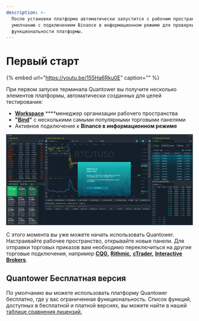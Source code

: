 ```yaml
---
description: >-
  После установки платформа автоматически запустится с рабочим пространством по
  умолчанию с подключением Binance в информационном режиме для проверки
  функциональности платформы.
---
```


# Первый старт

{% embed url="https://youtu.be/155Ha6Rku0E" caption="" %}

При первом запуске терминала Quantower вы получите несколько элементов платформы, автоматически созданных для целей тестирования:

* [**Workspace**](https://help.quantower.com/getting-started/workspaces-binds-groups#workspaces) ****менеджер организации рабочего пространства
* **"**[**Bind**](https://help.quantower.com/getting-started/workspaces-binds-groups#binds)**"** с несколькими самыми популярными торговыми панелями
* Активное подключение к **Binance в информационном режиме**

![&#x420;&#x430;&#x431;&#x43E;&#x447;&#x430;&#x44F; &#x43E;&#x431;&#x43B;&#x430;&#x441;&#x442;&#x44C; &#x43F;&#x43E; &#x443;&#x43C;&#x43E;&#x43B;&#x447;&#x430;&#x43D;&#x438;&#x44E; &#x441; &#x43E;&#x431;&#x44A;&#x435;&#x434;&#x438;&#x43D;&#x435;&#x43D;&#x43D;&#x44B;&#x43C;&#x438; &#x43F;&#x430;&#x43D;&#x435;&#x43B;&#x44F;&#x43C;&#x438; &#x432; Bind](../.gitbook/assets/default-workspace.png)

С этого момента вы уже можете начать использовать Quantower. Настраивайте рабочее пространство, открывайте новые панели. Для отправки торговых приказов вам необходимо переключиться на другие торговые подключения, например [**CQG**](../connections/connection-to-cqg-amp-futures/)**,** [**Rithmic**](../connections/connection-to-rithmic.md)**,** [**cTrader**](../connections/connection-to-ctrader/)**,** [**Interactive Brokers**](../connections/connect-quantower-to-interactive-broker.md).

## Quantower Бесплатная версия

По умолчанию вы можете использовать платформу Quantower бесплатно, где у вас ограниченная функциональность. Список функций, доступных в бесплатной и платной версиях, вы можете найти в нашей [таблице сравнения лицензий.](https://app.gitbook.com/@quantower/s/quantower-ru/~/drafts/-Ma3PxC8rWNdBQDq_TfS/getting-started/license-comparison)

